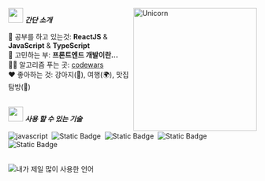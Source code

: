 <img src="https://media.giphy.com/media/ObNTw8Uzwy6KQ/giphy.gif" width="30px">&nbsp;***간단 소개***
<img align="right" width=250px alt="Unicorn" src="https://media.giphy.com/media/3ohs4BSacFKI7A717y/giphy.gif" />

🌱 공부를 하고 있는것: **ReactJS** & **JavaScript** & **TypeScript**<br>
🤔 고민하는 부: **프론트엔드 개발이란...** <br>
👨‍💻 알고리즘 푸는 곳: [codewars](https://www.codewars.com/users/monii_yoo)<br>
♥️ 좋아하는 것: 강아지(🐶), 여행(🌍), 맛집 탐방(🍕) <br><br>

<img src="https://media.giphy.com/media/ObNTw8Uzwy6KQ/giphy.gif" width="30px">&nbsp;***사용 할 수 있는 기술***<br><br>
![javascript](https://img.shields.io/badge/javascript-%23000?style=for-the-badge&logo=javascript&logoColor=white&labelColor=%23F7DF1E&color=%23F7DF1E)&nbsp;
![Static Badge](https://img.shields.io/badge/react-%23000?style=for-the-badge&logo=react&logoColor=white&labelColor=%2361DAFB&color=%2361DAFB)&nbsp;
![Static Badge](https://img.shields.io/badge/typescript-%23000?style=for-the-badge&logo=typescript&logoColor=white&labelColor=%233178C6&color=%233178C6)&nbsp;
![Static Badge](https://img.shields.io/badge/styledcomponents-%23000?style=for-the-badge&logo=styledcomponents&logoColor=white&labelColor=%23DB7093&color=%23DB7093)&nbsp;
![Static Badge](https://img.shields.io/badge/css3-%23000?style=for-the-badge&logo=css3&logoColor=white&labelColor=%231572B6&color=%231572B6)<br><br>

<img align="left" src="https://github-readme-stats.vercel.app/api/top-langs?username=monii&show_icons=true&locale=en&layout=compact" alt="내가 제일 많이 사용한 언어" />



